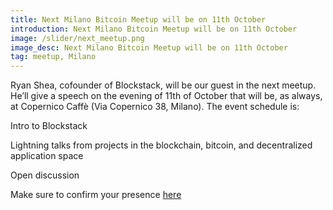 ```yaml
---
title: Next Milano Bitcoin Meetup will be on 11th October
introduction: Next Milano Bitcoin Meetup will be on 11th October
image: /slider/next_meetup.png
image_desc: Next Milano Bitcoin Meetup will be on 11th October
tag: meetup, Milano
---
```


Ryan Shea, cofounder of Blockstack, will be our guest in the next meetup. He’ll give a speech on the evening of 11th of October that will be, as always, at Copernico Caffè (Via Copernico 38, Milano).
The event schedule is:

Intro to Blockstack

Lightning talks from projects in the blockchain, bitcoin, and decentralized application space

Open discussion

Make sure to confirm your presence [here](http://www.meetup.com/it-IT/Blockstack-Milano/)
